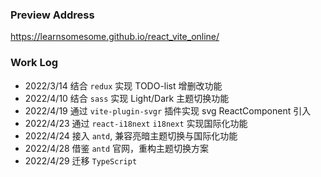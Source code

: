 ### Preview Address

<https://learnsomesome.github.io/react_vite_online/>

### Work Log

- 2022/3/14 结合 `redux` 实现 TODO-list 增删改功能
- 2022/4/10 结合 `sass` 实现 Light/Dark 主题切换功能
- 2022/4/19 通过 `vite-plugin-svgr` 插件实现 svg ReactComponent 引入
- 2022/4/23 通过 `react-i18next` `i18next` 实现国际化功能
- 2022/4/24 接入 `antd`, 兼容亮暗主题切换与国际化功能
- 2022/4/28 借鉴 `antd` 官网，重构主题切换方案
- 2022/4/29 迁移 `TypeScript`

